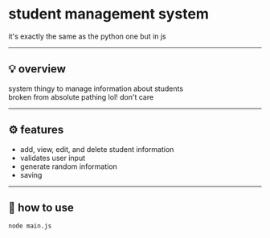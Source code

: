 # student management system

it's exactly the same as the python one but in js

---

## 💡 overview

system thingy to manage information about students  
broken from absolute pathing lol! don't care

---

## ⚙️ features

- add, view, edit, and delete student information
- validates user input
- generate random information
- saving

---

## 🚀 how to use

```bash
node main.js
```
